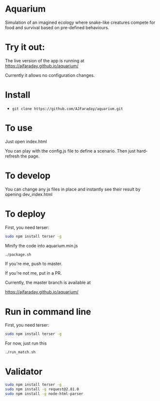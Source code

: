 # Aquarium

Simulation of an imagined ecology where snake-like creatures
compete for food and survival based on pre-defined behaviours.

# Try it out:

The live version of the app is running at https://ajfaraday.github.io/aquarium/

Currently it allows no configuration changes. 

# Install

* `git clone https://github.com/AJFaraday/aquarium.git`

# To use

Just open index.html

You can play with the config.js file to define a scenario. 
Then just hard-refresh the page.

# To develop

You can change any js files in place and instantly
see their result by opening dev_index.html

# To deploy

First, you need terser:

```bash
sudo npm install terser -g
```

Minify the code into aquarium.min.js

```bash
./package.sh
```

If you're me, push to master.

If you're not me, put in a PR.

Currently, the master branch is available at

https://ajfaraday.github.io/aquarium/

# Run in command line

First, you need terser:

```bash
sudo npm install terser -g
```

For now, just run this 

```bash
./run_match.sh
```

# Validator

```bash
sudo npm install terser -g
sudo npm install -g request@2.81.0
sudo npm install -g node-html-parser

```